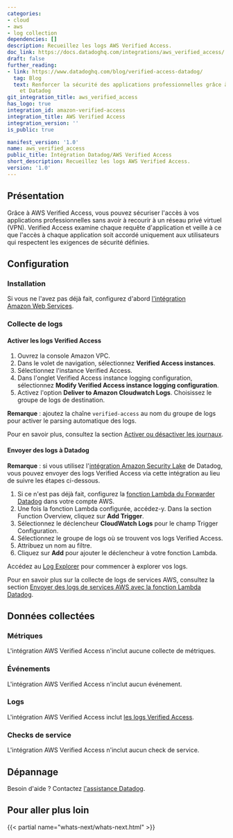 ```yaml
---
categories:
- cloud
- aws
- log collection
dependencies: []
description: Recueillez les logs AWS Verified Access.
doc_link: https://docs.datadoghq.com/integrations/aws_verified_access/
draft: false
further_reading:
- link: https://www.datadoghq.com/blog/verified-access-datadog/
  tag: Blog
  text: Renforcer la sécurité des applications professionnelles grâce à AWS Verified Access
    et Datadog
git_integration_title: aws_verified_access
has_logo: true
integration_id: amazon-verified-access
integration_title: AWS Verified Access
integration_version: ''
is_public: true

manifest_version: '1.0'
name: aws_verified_access
public_title: Intégration Datadog/AWS Verified Access
short_description: Recueillez les logs AWS Verified Access.
version: '1.0'
---
```


## Présentation

Grâce à AWS Verified Access, vous pouvez sécuriser l'accès à vos applications professionnelles sans avoir à recourir à un réseau privé virtuel (VPN). Verified Access examine chaque requête d'application et veille à ce que l'accès à chaque application soit accordé uniquement aux utilisateurs qui respectent les exigences de sécurité définies.


## Configuration

### Installation

Si vous ne l'avez pas déjà fait, configurez d'abord [l'intégration Amazon Web Services][1].

### Collecte de logs

#### Activer les logs Verified Access

1. Ouvrez la console Amazon VPC.
2. Dans le volet de navigation, sélectionnez **Verified Access instances**.
3. Sélectionnez l'instance Verified Access.
4. Dans l'onglet Verified Access instance logging configuration, sélectionnez **Modify Verified Access instance logging configuration**.
5. Activez l'option **Deliver to Amazon Cloudwatch Logs**. Choisissez le groupe de logs de destination.

**Remarque** : ajoutez la chaîne `verified-access` au nom du groupe de logs pour activer le parsing automatique des logs.

Pour en savoir plus, consultez la section [Activer ou désactiver les journaux][2].

#### Envoyer des logs à Datadog

**Remarque** : si vous utilisez l'[intégration Amazon Security Lake][3] de Datadog, vous pouvez envoyer des logs Verified Access via cette intégration au lieu de suivre les étapes ci-dessous.

1. Si ce n'est pas déjà fait, configurez la [fonction Lambda du Forwarder Datadog][4] dans votre compte AWS.
2. Une fois la fonction Lambda configurée, accédez-y. Dans la section Function Overview, cliquez sur **Add Trigger**.
3. Sélectionnez le déclencheur **CloudWatch Logs** pour le champ Trigger Configuration.
4. Sélectionnez le groupe de logs où se trouvent vos logs Verified Access.
5. Attribuez un nom au filtre.
6. Cliquez sur **Add** pour ajouter le déclencheur à votre fonction Lambda.

Accédez au [Log Explorer][5] pour commencer à explorer vos logs.

Pour en savoir plus sur la collecte de logs de services AWS, consultez la section [Envoyer des logs de services AWS avec la fonction Lambda Datadog][6].

## Données collectées

### Métriques

L'intégration AWS Verified Access n'inclut aucune collecte de métriques.

### Événements

L'intégration AWS Verified Access n'inclut aucun événement.

### Logs

L'intégration AWS Verified Access inclut [les logs Verified Access][7].

### Checks de service

L'intégration AWS Verified Access n'inclut aucun check de service.

## Dépannage

Besoin d'aide ? Contactez [l'assistance Datadog][8].

## Pour aller plus loin

{{< partial name="whats-next/whats-next.html" >}}

[1]: https://docs.datadoghq.com/fr/integrations/amazon_web_services/
[2]: https://docs.aws.amazon.com/verified-access/latest/ug/access-logs-enable.html
[3]: https://docs.datadoghq.com/fr/integrations/amazon_security_lake/
[4]: https://docs.datadoghq.com/fr/logs/guide/forwarder/
[5]: https://app.datadoghq.com/logs
[6]: https://docs.datadoghq.com/fr/logs/guide/send-aws-services-logs-with-the-datadog-lambda-function/
[7]: https://docs.aws.amazon.com/verified-access/latest/ug/access-logs.html
[8]: https://docs.datadoghq.com/fr/help/
